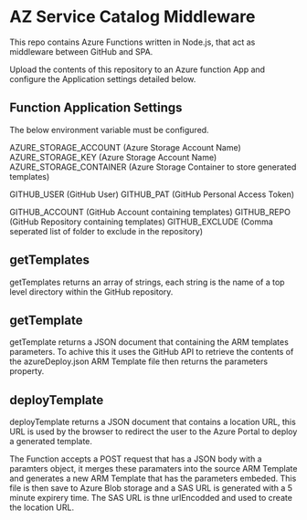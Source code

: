 # AZ Service Catalog Middleware

This repo contains Azure Functions written in Node.js, that act as middleware between GitHub and SPA.

Upload the contents of this repository to an Azure function App and configure the Application settings detailed below.

## Function Application Settings

The below environment variable must be configured.

AZURE_STORAGE_ACCOUNT (Azure Storage Account Name)
AZURE_STORAGE_KEY (Azure Storage Account Name)
AZURE_STORAGE_CONTAINER (Azure Storage Container to store generated templates)

GITHUB_USER (GitHub User)
GITHUB_PAT (GitHub Personal Access Token)

GITHUB_ACCOUNT (GitHub Account containing templates)
GITHUB_REPO (GitHub Repository containing templates)
GITHUB_EXCLUDE (Comma seperated list of folder to exclude in the repository)

## getTemplates

getTemplates returns an array of strings, each string is the name of a top level directory within the GitHub repository.

## getTemplate

getTemplate returns a JSON document that containing the ARM templates parameters. To achive this it uses the GitHub API to retrieve the contents of the azureDeploy.json ARM Template file then returns the parameters property.

## deployTemplate

deployTemplate returns a JSON document that contains a location URL, this URL is used by the browser to redirect the user to the Azure Portal to deploy a generated template.

The Function accepts a POST request that has a JSON body with a paramters object, it merges these paramaters into the source ARM Template and generates a new ARM Template that has the parameters embeded. This file is then save to Azure Blob storage and a SAS URL is generated with a 5 minute expirery time. The SAS URL is thne urlEncodded and used to create the location URL.
